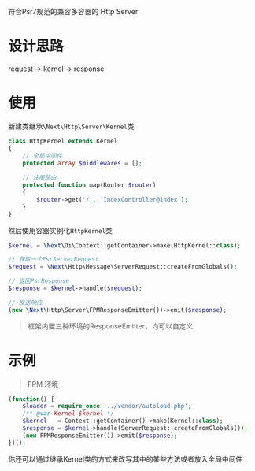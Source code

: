 符合Psr7规范的兼容多容器的 Http Server

# 设计思路

request -> kernel -> response

# 使用

新建类继承`\Next\Http\Server\Kernel`类

```php
class HttpKernel extends Kernel 
{
    // 全局中间件
    protected array $middlewares = [];
    
    // 注册路由
    protected function map(Router $router)
    {
        $router->get('/', 'IndexController@index');
    }
}
```

然后使用容器实例化`HttpKernel`类

```php
$kernel = \Next\Di\Context::getContainer->make(HttpKernel::class);

// 获取一个PsrServerRequest
$request = \Next\Http\Message\ServerRequest::createFromGlobals();

// 返回PsrResponse
$response = $kernel->handle($request);

// 发送响应
(new \Next\Http\Server\FPMResponseEmitter())->emit($response);

```

> 框架内置三种环境的ResponseEmitter，均可以自定义

# 示例

> FPM 环境

```php
(function() {
    $loader = require_once '../vendor/autoload.php';
    /** @var Kernel $kernel */
    $kernel   = Context::getContainer()->make(Kernel::class);
    $response = $kernel->handle(ServerRequest::createFromGlobals());
    (new FPMResponseEmitter())->emit($response);
})();
```

你还可以通过继承Kernel类的方式来改写其中的某些方法或者放入全局中间件
